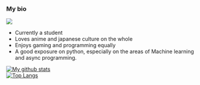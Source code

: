### My bio
![](https://komarev.com/ghpvc/?username=npc203)


- Currently a student
- Loves anime and japanese culture on the whole
- Enjoys gaming and programming equally
- A good exposure on python, especially on the areas of Machine learning and async programming.

[![My github stats](https://github-readme-stats.vercel.app/api?username=npc203)](https://github.com/npc203/)  
[![Top Langs](https://github-readme-stats.vercel.app/api/top-langs/?username=npc203)](https://github.com/anuraghazra/github-readme-stats)


<!--
**npc203/npc203** is a ✨ _special_ ✨ repository because its `README.md` (this file) appears on your GitHub profile.

Here are some ideas to get you started:

- 🔭 I’m currently working on ...
- 🌱 I’m currently learning ...
- 👯 I’m looking to collaborate on ...
- 🤔 I’m looking for help with ...
- 💬 Ask me about ...
- 📫 How to reach me: ...
- 😄 Pronouns: ...
- ⚡ Fun fact: ...
-->

